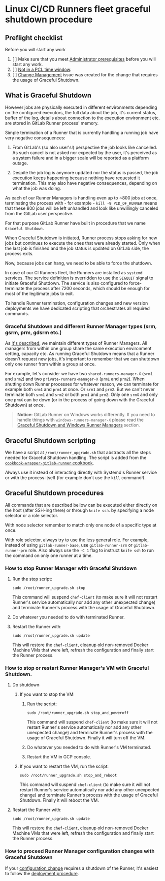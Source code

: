 # Linux CI/CD Runners fleet graceful shutdown procedure

## Preflight checklist

Before you will start any work

1. [ ] Make sure that you meet [Administrator prerequisites](README.md#administrator-prerequisites) before you will
   start any work.
1. [ ] [Not in a PCL time window](../README.md#production-change-lock-pcl).
1. [ ] [Change Management](https://about.gitlab.com/handbook/engineering/infrastructure/change-management/) issue was
   created for the change that requires the usage of Graceful Shutdown.

## What is Graceful Shutdown

However jobs are physically executed in different environments depending on the configured executors, the full data
about the job, it's current status, buffer of the log, details about connection to the execution environment etc.
are stored in GitLab Runner process' memory.

Simple termination of a Runner that is currently handling a running job have very negative consequences:

1. From GitLab's (so also user's!) perspective the job looks like cancelled. As such cancel is not asked nor expected
   by the user, it's perceived as a system failure and in a bigger scale will be reported as a platform outage.

1. Despite the job log is anymore updated nor the status is passed, the job execution keeps happening because nothing
   have requested it termination. This may also have negative consequences, depending on what the job was doing.

As each of our Runner Managers is handling even up to ~800 jobs at once, terminating the process with - for example -
`kill -9 PID_OF_RUNNER` means that these 800 jobs will be left unhandled and look like unwillingly canceled from the
GitLab user perspective.

For that purpose GitLab Runner have built in procedure that we name `Graceful Shutdown`.

When Graceful Shutdown is initiated, Runner process stops asking for new jobs but continues to execute the ones that
were already started. Only when the last job is finished and the job status is updated on GitLab side, the process
exits.

Now, because jobs can hang, we need to be able to force the shutdown.

In case of our CI Runners fleet, the Runners are installed as `systemd` services. The service definition is overridden
to use the `SIGQUIT` signal to initiate Graceful Shutdown. The service is also configured to force-terminate the process
after 7200 seconds, which should be enough for most of the legitimate jobs to exit.

To handle Runner termination, configuration changes and new version deployments we have dedicated scripting
that orchestrates all required commands.

### Graceful Shutdown and different Runner Manager types (srm, gsrm, prm, gdsrm etc.)

As [it's described](../README.md#runner-descriptions), we maintain different types of Runner Managers. All managers
from within one group share the same execution environment setting, capacity etc. As running  Graceful Shutdown
means that a Runner doesn't request new jobs, it's important to remember that we can shutdown only one runner from
within a group at once.

For example, let's consider we have two `shared-runners-manager-X` (`srm1` and `srm2`) and two
`private-runners-manager-X` (`prm1` and `prm2`). When shutting down Runner processes for whatever reason, we can
terminate for example both `srm1` and `prm1` at once. Or `srm1` and `prm2`. But we can't never terminate both `srm1`
and `srm2` or both `prm1` and `prm2`. Only one `srmX` and only one `prmX` can be down (or in the process of going
down with the Graceful Shutdown) at once.

> **Notice:** GitLab Runner on Windows works differently. If you need to handle things with `windows-runners-manager-X`
> please read the [Graceful Shutdown and Windows Runner Managers](#graceful-shutdown-and-windows-runner-managers)
> section.

## Graceful Shutdown scripting

We have a script at `/root/runner_upgrade.sh` that abstracts all the steps needed for Graceful Shutdown handling.
The script is added from the
[`cookbook-wrapper-gitlab-runner` cookbook](https://gitlab.com/gitlab-cookbooks/cookbook-wrapper-gitlab-runner/-/blob/master/files/default/runner_upgrade.sh).

Always use it instead of interacting directly with Systemd's Runner service or with the process itself (for example
don't use the `kill` command!).

## Graceful Shutdown procedures

All commands that are described bellow can be executed either directly on the host (after SSH-ing there) or through
`knife ssh`. by specifying a node selector or a role selector.

With node selector remember to match only one node of a specific type at once.

With role selector, always try to use the less general role. For example, instead of using `gitlab-runner-base`,
use `gitlab-runner-srm` or `gitlab-runner-prm` role. Also always use the `-C 1` flag to instruct `knife ssh` to
run the command on only one runner at a time.

### How to stop Runner Manager with Graceful Shutdown

1. Run the stop script:

    ```shell
    sudo /root/runner_upgrade.sh stop
    ```

    This command will suspend `chef-client` (to make sure it will not restart Runner's service automatically nor add
    any other unexpected change) and terminate Runner's process with the usage of Graceful Shutdown.

1. Do whatever you needed to do with terminated Runner.

1. Restart the Runner with:

    ```shell
    sudo /root/runner_upgrade.sh update
    ```

    This will restore the `chef-client`, cleanup old non-removed Docker Machine VMs that were left, refresh the
    configuration and finally start the Runner process.

### How to stop or restart Runner Manager's VM with Graceful Shutdown.

1. Do shutdown

    1. If you want to stop the VM

        1. Run the script:

            ```shell
            sudo /root/runner_upgrade.sh stop_and_poweroff
            ```

            This command will suspend `chef-client` (to make sure it will not restart Runner's service automatically nor add
            any other unexpected change) and terminate Runner's process with the usage of Graceful Shutdown. Finally it
            will turn off the VM.

        1. Do whatever you needed to do with Runner's VM terminated.

        1. Restart the VM in GCP console.

    1. If you want to restart the VM, run the script:

        ```shell
        sudo /root/runner_upgrade.sh stop_and_reboot
        ```

        This command will suspend `chef-client` (to make sure it will not restart Runner's service automatically nor add
        any other unexpected change) and terminate Runner's process with the usage of Graceful Shutdown. Finally it
        will reboot the VM.

1. Restart the Runner with:

    ```shell
    sudo /root/runner_upgrade.sh update
    ```

    This will restore the `chef-client`, cleanup old non-removed Docker Machine VMs that were left, refresh the
    configuration and finally start the Runner process.

### How to proceed Runner Manager configuration changes with Graceful Shutdown

If your [configuration change](configuration.md) requires a shutdown of the Runner, it's easiest to follow
the [deployment procedure](deployment.md).
